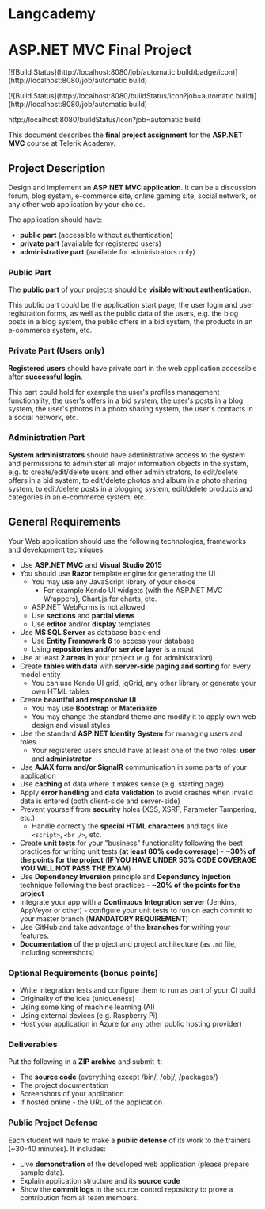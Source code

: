 # Langcademy

# ASP.NET MVC Final Project

[![Build Status](http://localhost:8080/job/automatic build/badge/icon)](http://localhost:8080/job/automatic build)

[![Build Status](http://localhost:8080/buildStatus/icon?job=automatic build)](http://localhost:8080/job/automatic build)

http://localhost:8080/buildStatus/icon?job=automatic build

This document describes the **final project assignment** for the **ASP.NET MVC** course at Telerik Academy.

## Project Description

Design and implement an **ASP.NET MVC application**. It can be a discussion forum, blog system, e-commerce site, online gaming site, social network, or any other web application by your choice.

The application should have:
* **public part** (accessible without authentication)
* **private part** (available for registered users)
* **administrative part** (available for administrators only)

### Public Part

The **public part** of your projects should be **visible without authentication**.

This public part could be the application start page, the user login and user registration forms, as well as the public data of the users, e.g. the blog posts in a blog system, the public offers in a bid system, the products in an e-commerce system, etc.

### Private Part (Users only)

**Registered users** should have private part in the web application accessible after **successful login**.

This part could hold for example the user's profiles management functionality, the user's offers in a bid system, the user's posts in a blog system, the user's photos in a photo sharing system, the user's contacts in a social network, etc.

### Administration Part

**System administrators** should have administrative access to the system and permissions to administer all major information objects in the system, e.g. to create/edit/delete users and other administrators, to edit/delete offers in a bid system, to edit/delete photos and album in a photo sharing system, to edit/delete posts in a blogging system, edit/delete products and categories in an e-commerce system, etc.

## General Requirements

Your Web application should use the following technologies, frameworks and development techniques:
* Use **ASP.NET MVC** and **Visual Studio 2015**
* You should use **Razor** template engine for generating the UI
	* You may use any JavaScript library of your choice
		* For example Kendo UI widgets (with the ASP.NET MVC Wrappers), Chart.js for charts, etc.
	* ASP.NET WebForms is not allowed
	* Use **sections** and **partial views**
	* Use **editor** and/or **display** templates
* Use **MS SQL Server** as database back-end
	* Use **Entity Framework 6** to access your database
	* Using **repositories and/or service layer** is a must
* Use at least **2 areas** in your project (e.g. for administration)
* Create **tables with data** with **server-side paging and sorting** for every model entity
	* You can use Kendo UI grid, jqGrid, any other library or generate your own HTML tables
* Create **beautiful and responsive UI**
	* You may use **Bootstrap** or **Materialize**
	* You may change the standard theme and modify it to apply own web design and visual styles
* Use the standard **ASP.NET Identity System** for managing users and roles
	* Your registered users should have at least one of the two roles: **user** and **administrator**
* Use **AJAX form and/or SignalR** communication in some parts of your application
* Use **caching** of data where it makes sense (e.g. starting page)
* Apply **error handling** and **data validation** to avoid crashes when invalid data is entered (both client-side and server-side)
* Prevent yourself from **security** holes (XSS, XSRF, Parameter Tampering, etc.)
	* Handle correctly the **special HTML characters** and tags like `<script>`, `<br />`, etc.
* Create **unit tests** for your "business" functionality following the best practices for writing unit tests (**at least 80% code coverage**) - **~30% of the points for the project** (**IF YOU HAVE UNDER 50% CODE COVERAGE YOU WILL NOT PASS THE EXAM**)
* Use **Dependency Inversion** principle and **Dependency Injection** technique following the best practices - **~20% of the points for the project**
* Integrate your app with a **Continuous Integration server** (Jenkins, AppVeyor or other) - configure your unit tests to run on each commit to your master branch (**MANDATORY REQUIREMENT**)
* Use GitHub and take advantage of the **branches** for writing your features.
* **Documentation** of the project and project architecture (as `.md` file, including screenshots)

### Optional Requirements (bonus points)

* Write integration tests and configure them to run as part of your CI build
* Originality of the idea (uniqueness)
* Using some king of machine learning (AI)
* Using external devices (e.g. Raspberry Pi)
* Host your application in Azure (or any other public hosting provider)

### Deliverables

Put the following in a **ZIP archive** and submit it:
* The **source code** (everything except /bin/, /obj/, /packages/)
* The project documentation
* Screenshots of your application
* If hosted online - the URL of the application

### Public Project Defense

Each student will have to make a **public defense** of its work to the trainers (~30-40 minutes). It includes:
* Live **demonstration** of the developed web application (please prepare sample data).
* Explain application structure and its **source code**
* Show the **commit logs** in the source control repository to prove a contribution from all team members.
